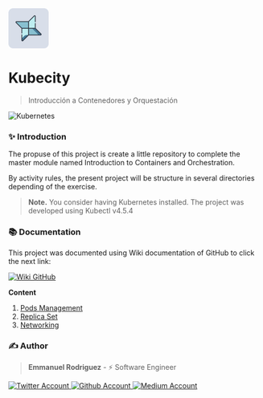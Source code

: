 <img src="./project/logo.svg" alt="logo" width="80">

# Kubecity
> Introducción a Contenedores y Orquestación

![Kubernetes](https://img.shields.io/badge/v4.5.4-ECEFF4?style=for-the-badge&logo=Kubernetes)

### ✨ Introduction

The propuse of this project is create a little repository to complete the master module named Introduction to Containers and Orchestration.

By activity rules, the present project will be structure in several directories depending of the exercise.

> **Note.**
> You consider having Kubernetes installed.
> The project was developed using Kubectl v4.5.4

### 📚 Documentation

This project was documented using Wiki documentation of GitHub to click the next link:

[![Wiki GitHub](https://img.shields.io/badge/Wiki_GitHub-ECEFF4?style=for-the-badge&logo=Github&logoColor=2E3440)](https://github.com/Three-Points/Kubecity/wiki)

**Content**
1. [Pods Management](https://github.com/Three-Points/Kubecity/wiki/1.-Pods-Management)
2. [Replica Set](https://github.com/Three-Points/Kubecity/wiki/2.-Replica-Set)
3. [Networking](https://github.com/Three-Points/Kubecity/wiki/3.-Networking)

### ✍️ Author

> **Emmanuel Rodriguez** - ⚡️ Software Engineer

<div>
  <a href="https://twitter.com/roremDev">
  	<img src="https://img.shields.io/badge/Twitter-ECEFF4?style=for-the-badge&logo=Twitter" alt="Twitter Account" />
  </a>
    <a href="https://github.com/roremdev">
  	<img src="https://img.shields.io/badge/GitHub-ECEFF4?style=for-the-badge&logo=GitHub&logoColor=2E3440" alt="Github Account" />
  </a>
    <a href="https://medium.com/@roremDev">
  	<img src="https://img.shields.io/badge/Medium-ECEFF4?style=for-the-badge&logo=Medium&logoColor=2E3440" alt="Medium Account" />
  </a>
</div>
